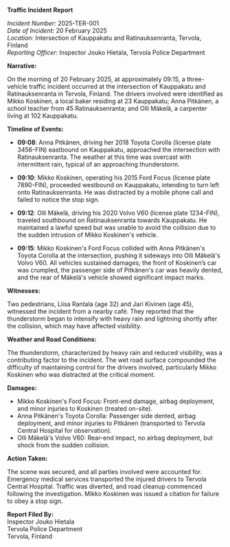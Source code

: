 **Traffic Incident Report**

*Incident Number:* 2025-TER-001  
*Date of Incident:* 20 February 2025  
*Location:* Intersection of Kauppakatu and Ratinauksenranta, Tervola, Finland  
*Reporting Officer:* Inspector Jouko Hietala, Tervola Police Department  

**Narrative:**

On the morning of 20 February 2025, at approximately 09:15, a three-vehicle traffic incident occurred at the intersection of Kauppakatu and Ratinauksenranta in Tervola, Finland. The drivers involved were identified as Mikko Koskinen, a local baker residing at 23 Kauppakatu; Anna Pitkänen, a school teacher from 45 Ratinauksenranta; and Olli Mäkelä, a carpenter living at 102 Kauppakatu.

**Timeline of Events:**

- **09:08**: Anna Pitkänen, driving her 2018 Toyota Corolla (license plate 3456-FIN) eastbound on Kauppakatu, approached the intersection with Ratinauksenranta. The weather at this time was overcast with intermittent rain, typical of an approaching thunderstorm.

- **09:10**: Mikko Koskinen, operating his 2015 Ford Focus (license plate 7890-FIN), proceeded westbound on Kauppakatu, intending to turn left onto Ratinauksenranta. He was distracted by a mobile phone call and failed to notice the stop sign.

- **09:12**: Olli Mäkelä, driving his 2020 Volvo V60 (license plate 1234-FIN), traveled southbound on Ratinauksenranta towards Kauppakatu. He maintained a lawful speed but was unable to avoid the collision due to the sudden intrusion of Mikko Koskinen's vehicle.

- **09:15**: Mikko Koskinen's Ford Focus collided with Anna Pitkänen's Toyota Corolla at the intersection, pushing it sideways into Olli Mäkelä's Volvo V60. All vehicles sustained damages; the front of Koskinen’s car was crumpled, the passenger side of Pitkänen's car was heavily dented, and the rear of Mäkelä's vehicle showed significant impact marks.

**Witnesses:**

Two pedestrians, Liisa Rantala (age 32) and Jari Kivinen (age 45), witnessed the incident from a nearby café. They reported that the thunderstorm began to intensify with heavy rain and lightning shortly after the collision, which may have affected visibility.

**Weather and Road Conditions:**

The thunderstorm, characterized by heavy rain and reduced visibility, was a contributing factor to the incident. The wet road surface compounded the difficulty of maintaining control for the drivers involved, particularly Mikko Koskinen who was distracted at the critical moment.

**Damages:**

- Mikko Koskinen's Ford Focus: Front-end damage, airbag deployment, and minor injuries to Koskinen (treated on-site).
- Anna Pitkänen's Toyota Corolla: Passenger side dented, airbag deployment, and minor injuries to Pitkänen (transported to Tervola Central Hospital for observation).
- Olli Mäkelä's Volvo V60: Rear-end impact, no airbag deployment, but shock from the sudden collision.

**Action Taken:**

The scene was secured, and all parties involved were accounted for. Emergency medical services transported the injured drivers to Tervola Central Hospital. Traffic was diverted, and road cleanup commenced following the investigation. Mikko Koskinen was issued a citation for failure to obey a stop sign.

**Report Filed By:**  
Inspector Jouko Hietala  
Tervola Police Department  
Tervola, Finland